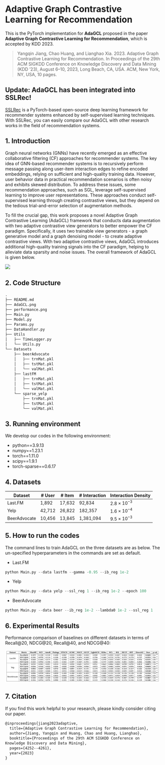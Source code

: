 # Adaptive Graph Contrastive Learning for Recommendation

This is the PyTorch implementation for **AdaGCL** proposed in the paper **Adaptive Graph Contrastive Learning for Recommendation**, which is accepted by KDD 2023.

> Yangqin Jiang, Chao Huang, and Lianghao Xia. 2023. Adaptive Graph Contrastive Learning for Recommendation. In Proceedings of the 29th ACM SIGKDD Conference on Knowledge Discovery and Data Mining (KDD ’23), August 6–10, 2023, Long Beach, CA, USA. ACM, New York, NY, USA, 10 pages.

## Update: AdaGCL has been integrated into SSLRec!

[SSLRec](https://github.com/HKUDS/SSLRec) is a PyTorch-based open-source deep learning framework for recommender systems enhanced by self-supervised learning techniques. With SSLRec, you can easily compare our AdaGCL with other research works in the field of recommendation systems.

## 1. Introduction

Graph neural networks (GNNs) have recently emerged as an effective collaborative filtering (CF) approaches for recommender systems. The key idea of GNN-based recommender systems is to recursively perform message passing along user-item interaction edges to refine encoded embeddings, relying on sufficient and high-quality training data. However, user behavior data in practical recommendation scenarios is often noisy and exhibits skewed distribution. To address these issues, some recommendation approaches, such as SGL, leverage self-supervised learning to improve user representations. These approaches conduct self-supervised learning through creating contrastive views, but they depend on the tedious trial-and-error selection of augmentation methods. 

To fill the crucial gap, this work proposes a novel Adaptive Graph Contrastive Learning (AdaGCL) framework that conducts data augmentation with two adaptive contrastive view generators to better empower the CF paradigm. Specifically, it uses two trainable view generators - a graph generative model and a graph denoising model - to create adaptive contrastive views. With two adaptive contrastive views, AdaGCL introduces additional high-quality training signals into the CF paradigm, helping to alleviate data sparsity and noise issues. The overall framework of AdaGCL is given below.

![](./AdaGCL.png)

## 2. Code Structure

```
.
├── README.md
├── AdaGCL.png
├── performance.png
├── Main.py
├── Model.py
├── Params.py
├── DataHandler.py
├── Utils
│   ├── TimeLogger.py
│   └── Utils.py
└── Datasets
    ├── beerAdvocate
    │   ├── trnMat.pkl
    │   ├── tstMat.pkl
    │   └── valMat.pkl
    ├── lastFM
    │   ├── trnMat.pkl
    │   ├── tstMat.pkl
    │   └── valMat.pkl
    └── sparse_yelp
        ├── trnMat.pkl
        ├── tstMat.pkl
        └── valMat.pkl
```

## 3. Running environment

We develop our codes in the following environment:

- python==3.9.13
- numpy==1.23.1
- torch==1.11.0
- scipy==1.9.1
- torch-sparse==0.6.17

## 4. Datasets

| Dataset      | # User | # Item | # Interaction | Interaction Density |
| ------------ | ------ | ------ | ------------- | ------------------- |
| Last.FM      | 1,892  | 17,632 | 92,834        | 2.8 × $10^{-3}$     |
| Yelp         | 42,712 | 26,822 | 182,357       | 1.6 × $10^{-4}$     |
| BeerAdvocate | 10,456 | 13,845 | 1,381,094     | 9.5 × $10^{-3}$     |

## 5. How to run the codes

The command lines to train AdaGCL on the three datasets are as below. The un-specified hyperparameters in the commands are set as default.

- Last.FM

```python
python Main.py --data lastfm --gamma -0.95 --ib_reg 1e-2
```

- Yelp

```python
python Main.py --data yelp --ssl_reg 1 --ib_reg 1e-2 --epoch 100
```

- BeerAdvocate

```python
python Main.py --data beer --ib_reg 1e-2 --lambda0 1e-2 --ssl_reg 1
```

## 6. Experimental Results

Performance comparison of baselines on different datasets in terms of Recall@20, NDCG@20, Recall@40, and NDCG@40:

![](./performance.png)

## 7. Citation

If you find this work helpful to your research, please kindly consider citing our paper.

```
@inproceedings{jiang2023adaptive,
  title={Adaptive Graph Contrastive Learning for Recommendation},
  author={Jiang, Yangqin and Huang, Chao and Huang, Lianghao},
  booktitle={Proceedings of the 29th ACM SIGKDD Conference on Knowledge Discovery and Data Mining},
  pages={4252--4261},
  year={2023}
}
```